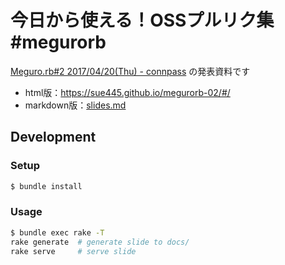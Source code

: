 # 今日から使える！OSSプルリク集 #megurorb

[Meguro.rb#2 2017/04/20(Thu) - connpass](https://megurorb.connpass.com/event/55107/) の発表資料です

* html版：https://sue445.github.io/megurorb-02/#/
* markdown版：[slides.md](slides.md)

## Development
### Setup
```bash
$ bundle install
```

### Usage
```bash
$ bundle exec rake -T
rake generate  # generate slide to docs/
rake serve     # serve slide
```
